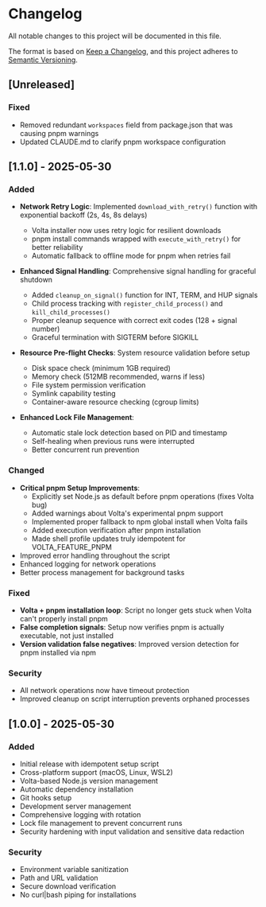 # Changelog

All notable changes to this project will be documented in this file.

The format is based on [Keep a Changelog](https://keepachangelog.com/en/1.0.0/),
and this project adheres to [Semantic Versioning](https://semver.org/spec/v2.0.0.html).

## [Unreleased]

### Fixed
- Removed redundant `workspaces` field from package.json that was causing pnpm warnings
- Updated CLAUDE.md to clarify pnpm workspace configuration

## [1.1.0] - 2025-05-30

### Added
- **Network Retry Logic**: Implemented `download_with_retry()` function with exponential backoff (2s, 4s, 8s delays)
  - Volta installer now uses retry logic for resilient downloads
  - pnpm install commands wrapped with `execute_with_retry()` for better reliability
  - Automatic fallback to offline mode for pnpm when retries fail

- **Enhanced Signal Handling**: Comprehensive signal handling for graceful shutdown
  - Added `cleanup_on_signal()` function for INT, TERM, and HUP signals
  - Child process tracking with `register_child_process()` and `kill_child_processes()`
  - Proper cleanup sequence with correct exit codes (128 + signal number)
  - Graceful termination with SIGTERM before SIGKILL

- **Resource Pre-flight Checks**: System resource validation before setup
  - Disk space check (minimum 1GB required)
  - Memory check (512MB recommended, warns if less)
  - File system permission verification
  - Symlink capability testing
  - Container-aware resource checking (cgroup limits)

- **Enhanced Lock File Management**: 
  - Automatic stale lock detection based on PID and timestamp
  - Self-healing when previous runs were interrupted
  - Better concurrent run prevention

### Changed
- **Critical pnpm Setup Improvements**:
  - Explicitly set Node.js as default before pnpm operations (fixes Volta bug)
  - Added warnings about Volta's experimental pnpm support
  - Implemented proper fallback to npm global install when Volta fails
  - Added execution verification after pnpm installation
  - Made shell profile updates truly idempotent for VOLTA_FEATURE_PNPM
- Improved error handling throughout the script
- Enhanced logging for network operations
- Better process management for background tasks

### Fixed
- **Volta + pnpm installation loop**: Script no longer gets stuck when Volta can't properly install pnpm
- **False completion signals**: Setup now verifies pnpm is actually executable, not just installed
- **Version validation false negatives**: Improved version detection for pnpm installed via npm

### Security
- All network operations now have timeout protection
- Improved cleanup on script interruption prevents orphaned processes

## [1.0.0] - 2025-05-30

### Added
- Initial release with idempotent setup script
- Cross-platform support (macOS, Linux, WSL2)
- Volta-based Node.js version management
- Automatic dependency installation
- Git hooks setup
- Development server management
- Comprehensive logging with rotation
- Lock file management to prevent concurrent runs
- Security hardening with input validation and sensitive data redaction

### Security
- Environment variable sanitization
- Path and URL validation
- Secure download verification
- No curl|bash piping for installations